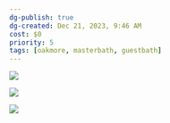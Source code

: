 ```yaml
---
dg-publish: true
dg-created: Dec 21, 2023, 9:46 AM
cost: $0
priority: 5
tags: [oakmore, masterbath, guestbath]
---
```



![](https://thehubhaus.com/wp-content/uploads/2021/09/Screenshot-2021-09-14-at-4.51.55-PM.png)

![](https://www.linquip.com/blog/wp-content/uploads/2021/10/Shower-stall-anatomy.jpg)

![](https://i.pinimg.com/originals/39/25/77/392577d6a903a572f8bf8da24ab8adfb.jpg)